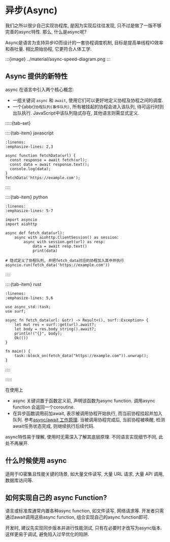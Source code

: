 # 异步(Async)

我们之所以很少自己实现协程库, 是因为实现后往往发现, 只不过是做了一版不够完善的async特性. 那么, 什么是async呢? 

Async是语言为支持异步IO而设计的一套协程调度机制, 目标是提高单线程IO效率和吞吐量. 相比原始协程, 它更符合人体工学. 

:::{image} ../material/async-speed-diagram.png
:::

## Async 提供的新特性

async 在语言中引入两个核心概念:   

-  一组关键词 `async` 和 `await`, 使用它们可以更好地定义协程及协程之间的调度.   
-  一个{abbr}`协程队列(事件队列)`, 所有被挂起的协程会进入该队列, 待可运行时则出队执行. JavaScript中该队列隐式存在, 其他语言则需显式定义.   

:::::{tab-set}

::::{tab-item} javascript
```{code} javascript
:linenos:
:emphasize-lines: 2,3

async function fetchData(url) {
  const response = await fetch(url);
  const data = await response.text();
  console.log(data);
}
fetchData('https://example.com');
```
::::

::::{tab-item} python
```{code} python
:linenos:
:emphasize-lines: 5-7

import asyncio
import aiohttp

async def fetch_data(url):
    async with aiohttp.ClientSession() as session:
        async with session.get(url) as resp:
            data = await resp.text()
            print(data)

# 隐式定义了协程队列, 并把fetch_data对应的协程加入其中并执行
asyncio.run(fetch_data('https://example.com'))
```
::::

::::{tab-item} rust

```{code} rust
:linenos:
:emphasize-lines: 5,6

use async_std::task;
use surf;

async fn fetch_data(url: &str) -> Result<(), surf::Exception> {
    let mut res = surf::get(url).await?;
    let body = res.body_string().await?;
    println!("{}", body);
    Ok(())
}

fn main() {
    task::block_on(fetch_data("https://example.com")).unwrap();
}
```
::::

:::::

在使用上

-  async 关键词置于函数定义前, 声明该函数为async function. 调用async function 会返回一个coroutine.   
-  在异步函数调用前加await, 表示被调用协程开始执行, 而当前协程挂起并加入队列. 参考[async/await 工作原理](https://devblogs.microsoft.com/dotnet/how-async-await-really-works/#async/await-under-the-covers). 当被调用协程完成后, 当前协程被唤醒, 检测await任务状态完成, 则继续执行后续代码. 

async特性易于理解, 使用时无需深入了解其底层原理. 不同语言实现细节不同, 此处不再展开. 

## 什么时候使用 async

适用于IO密集且性能关键的场景, 如大量文件读写, 大量 URL 请求, 大量 API 调用, 数据库访问等. 

## 如何实现自己的 async Function? 

语言或标准库通常内置各种async function, 如文件读写, 网络请求等. 开发者只需通过await调用这些async function, 组合实现自己的async function即可.  

开发时, 建议先实现同步版本并进行性能测试, 只有在必要时才改写为async版本. 这样更易于调试, 避免陷入过早优化的陷阱. 